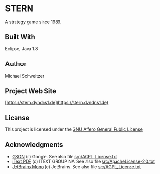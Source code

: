 # STERN

A strategy game since 1989.

## Built With

Eclipse, Java 1.8

## Author

Michael Schweitzer

## Project Web Site

[https://stern.dyndns1.de](https://stern.dyndns1.de)

## License

This project is licensed under the [GNU Affero General Public License](http://www.gnu.org/licenses/agpl-3.0.de.html)

## Acknowledgments

* [GSON](https://github.com/google/gson/blob/master/LICENSE) (c) Google. See also file [src/AGPL_License.txt](src/AGPL_License.txt)
* [iText PDF](http://www.gnu.org/licenses/agpl-3.0.de.html) (c) ITEXT GROUP NV. See also file [src/ApacheLicense-2.0.txt](src/ApacheLicense-2.0.txt)
* [JetBrains Mono](https://www.jetbrains.com) (c) JetBrains. See also file [src/AGPL_License.txt](src/AGPL_License.txt)
